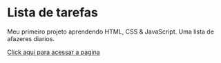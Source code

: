 # Lista de tarefas

Meu primeiro projeto aprendendo HTML, CSS & JavaScript.
Uma lista de afazeres diarios.

[Click aqui para acessar a pagina](https://jcastrosantos.github.io/projetoLista/)